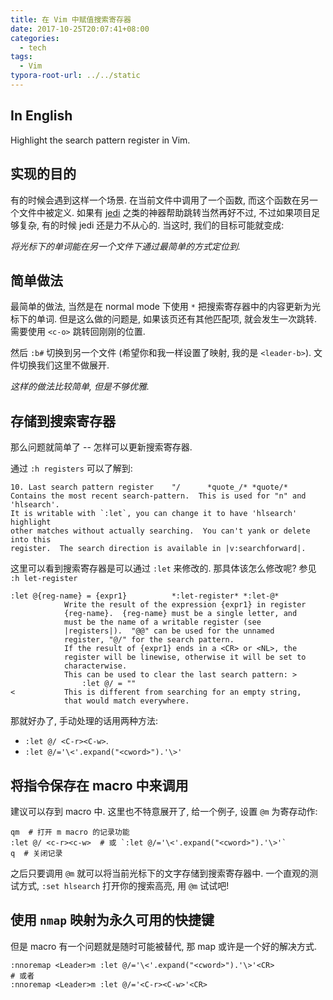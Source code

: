 ```yaml
---
title: 在 Vim 中赋值搜索寄存器
date: 2017-10-25T20:07:41+08:00
categories:
  - tech
tags:
  - Vim
typora-root-url: ../../static
---
```


## In English

Highlight the search pattern register in Vim.

## 实现的目的

有的时候会遇到这样一个场景. 在当前文件中调用了一个函数, 而这个函数在另一个文件中被定义. 如果有 [jedi](https://github.com/davidhalter/jedi-vim) 之类的神器帮助跳转当然再好不过, 不过如果项目足够复杂, 有的时候 jedi 还是力不从心的. 当这时, 我们的目标可能就变成:

_将光标下的单词能在另一个文件下通过最简单的方式定位到._

## 简单做法

最简单的做法, 当然是在 normal mode 下使用 `*` 把搜索寄存器中的内容更新为光标下的单词. 但是这么做的问题是, 如果该页还有其他匹配项, 就会发生一次跳转. 需要使用 `<c-o>` 跳转回刚刚的位置.

然后 `:b#` 切换到另一个文件 (希望你和我一样设置了映射, 我的是 `<leader-b>`). 文件切换我们这里不做展开.

_这样的做法比较简单, 但是不够优雅._

## 存储到搜索寄存器

那么问题就简单了 -- 怎样可以更新搜索寄存器.

通过 `:h registers` 可以了解到:

```
10. Last search pattern register	"/		*quote_/* *quote/*
Contains the most recent search-pattern.  This is used for "n" and 'hlsearch'.
It is writable with `:let`, you can change it to have 'hlsearch' highlight
other matches without actually searching.  You can't yank or delete into this
register.  The search direction is available in |v:searchforward|.
```

这里可以看到搜索寄存器是可以通过 `:let` 来修改的. 那具体该怎么修改呢? 参见 `:h let-register`

```
:let @{reg-name} = {expr1}			*:let-register* *:let-@*
			Write the result of the expression {expr1} in register
			{reg-name}.  {reg-name} must be a single letter, and
			must be the name of a writable register (see
			|registers|).  "@@" can be used for the unnamed
			register, "@/" for the search pattern.
			If the result of {expr1} ends in a <CR> or <NL>, the
			register will be linewise, otherwise it will be set to
			characterwise.
			This can be used to clear the last search pattern: >
				:let @/ = ""
<			This is different from searching for an empty string,
			that would match everywhere.
```

那就好办了, 手动处理的话用两种方法:

- `:let @/ <C-r><C-w>`. 
- `:let @/='\<'.expand("<cword>").'\>'`


## 将指令保存在 macro 中来调用

建议可以存到 macro 中. 这里也不特意展开了, 给一个例子, 设置 `@m` 为寄存动作:

```
qm  # 打开 m macro 的记录功能
:let @/ <c-r><c-w>  # 或 `:let @/='\<'.expand("<cword>").'\>'`
q  # 关闭记录
```

之后只要调用 `@m` 就可以将当前光标下的文字存储到搜索寄存器中. 一个直观的测试方式, `:set hlsearch` 打开你的搜索高亮, 用 `@m` 试试吧!

## 使用 `nmap` 映射为永久可用的快捷键

但是 macro 有一个问题就是随时可能被替代, 那 map 或许是一个好的解决方式.

```vim
:nnoremap <Leader>m :let @/='\<'.expand("<cword>").'\>'<CR>
# 或者
:nnoremap <Leader>m :let @/='<C-r><C-w>'<CR>
```
